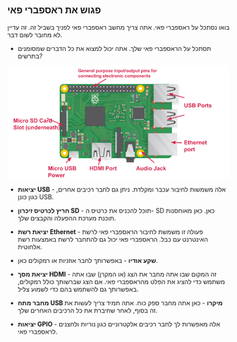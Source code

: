 ## פגוש את ראספברי פאי

בואו נסתכל על ראספברי פאי. אתה צריך מחשב ראספברי פאי לפניך בשביל זה. זה עדיין לא מחובר לשום דבר.

+ תסתכל על הראספברי פאי שלך. אתה יכול למצוא את כל הדברים שמסומנים בתרשים?

![צילום מסך](images/pi-labelled-names.png)

+ **יציאות USB** - אלה משמשות לחיבור עכבר ומקלדת. ניתן גם לחבר רכיבים אחרים, כגון כונן USB.

+ **חריץ לכרטיס זיכרון SD** - תוכל להכניס את כרטיס ה- SD כאן. כאן מאוחסנות תוכנת מערכת ההפעלה והקבצים שלך.

+ **יציאת רשת Ethernet** - פעולה זו משמשת לחיבור הראספברי פאי לרשת האינטרנט עם כבל. הראספברי פאי יכול גם להתחבר לרשת באמצעות רשת אלחוטית.

+ **שקע אודיו** - באפשרותך לחבר אוזניות או רמקולים כאן.

+ **יציאת מסך HDMI** - זה המקום שבו אתה מחבר את הצג (או המקרן) שבו אתה משתמש כדי להציג את הפלט מהראספברי פאי. אם הצג שברשותך כולל רמקולים, באפשרותך גם להשתמש בהם כדי לשמוע צליל.

+ **מחבר מתח USB מיקרו** - כאן אתה מחבר ספק כוח. אתה תמיד צריך לעשות את זה בסוף, לאחר שחיברת את כל הרכיבים האחרים שלך.

+ **יציאות GPIO** - אלה מאפשרות לך לחבר רכיבים אלקטרוניים כגון נוריות ולחצנים לראספברי פאי.
